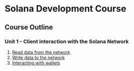 # Solana Development Course

## Course Outline

### Unit 1 - Client interaction with the Solana Network
   1. [Read data from the network](./content/intro-to-reading-data.md)
   2. [Write data to the network](./content/intro-to-writing-data.md)
   3. [Interacting with wallets](./content/interact-with-wallets.md)
